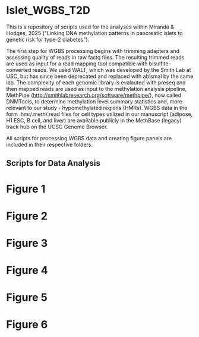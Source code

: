 # Islet_WGBS_T2D
This is a repository of scripts used for the analyses within Miranda &amp; Hodges, 2025 ("Linking DNA methylation patterns in pancreatic islets to genetic risk for type-2 diabetes").

The first step for WGBS processing begins with trimming adapters and assessing quality of reads in raw fastq files. The resulting trimmed reads are used as input for a read mapping tool compatible with bisulfite-converted reads. We used WALT, which was developed by the Smith Lab at USC, but has since been deprecated and replaced with abismal by the same lab. The complexity of each genomic library is evalauted with preseq and then mapped reads are used as input to the methylation analysis pipeline, MethPipe (http://smithlabresearch.org/software/methpipe/), now called DNMTools, to determine methylation level summary statistics and, more relevant to our study - hypomethylated regions (HMRs). WGBS data in the form .hmr/.meth/.read files for cell types utilized in our manuscript (adipose, H1 ESC, B cell, and liver) are available publicly in the MethBase (legacy) track hub on the UCSC Genome Browser.

All scripts for processing WGBS data and creating figure panels are included in their respective folders.

## Scripts for Data Analysis

# Figure 1

# Figure 2

# Figure 3

# Figure 4

# Figure 5

# Figure 6 




